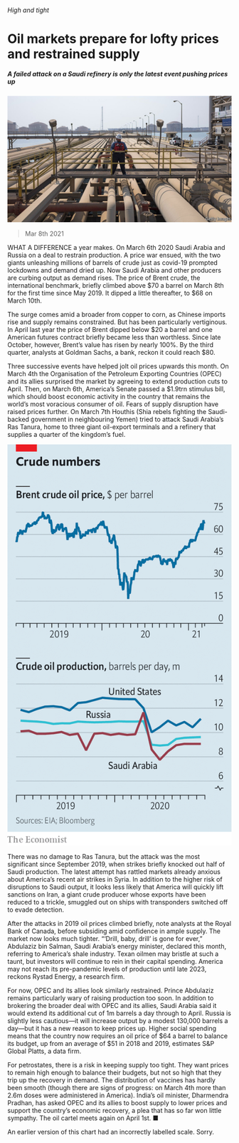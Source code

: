 ###### High and tight

# Oil markets prepare for lofty prices and restrained supply 

##### A failed attack on a Saudi refinery is only the latest event pushing prices up 

![image](images/20210313_fnp501.jpg) 

> Mar 8th 2021 


WHAT A DIFFERENCE a year makes. On March 6th 2020 Saudi Arabia and Russia  on a deal to restrain production. A price war ensued, with the two giants unleashing millions of barrels of crude just as covid-19 prompted lockdowns and demand dried up. Now Saudi Arabia and other producers are curbing output as demand rises. The price of Brent crude, the international benchmark, briefly climbed above $70 a barrel on March 8th for the first time since May 2019. It dipped a little thereafter, to $68 on March 10th.


The surge comes amid a broader  from copper to corn, as Chinese imports rise and supply remains constrained. But  has been particularly vertiginous. In April last year the price of Brent dipped below $20 a barrel and one American futures contract briefly became less than worthless. Since late October, however, Brent’s value has risen by nearly 100%. By the third quarter, analysts at Goldman Sachs, a bank, reckon it could reach $80.



Three successive events have helped jolt oil prices upwards this month. On March 4th the Organisation of the Petroleum Exporting Countries (OPEC) and its allies surprised the market by agreeing to extend production cuts to April. Then, on March 6th, America’s Senate passed a $1.9trn stimulus bill, which should boost economic activity in the country that remains the world’s most voracious consumer of oil. Fears of supply disruption have raised prices further. On March 7th Houthis (Shia rebels fighting the Saudi-backed government in neighbouring Yemen) tried to attack Saudi Arabia’s Ras Tanura, home to three giant oil-export terminals and a refinery that supplies a quarter of the kingdom’s fuel.

![image](images/20210313_fnc098.png) 



There was no damage to Ras Tanura, but the attack was the most significant since September 2019, when strikes briefly knocked out half of Saudi production. The latest attempt has rattled markets already anxious about America’s recent air strikes in Syria. In addition to the higher risk of disruptions to Saudi output, it looks less likely that America will quickly lift sanctions on Iran, a giant crude producer whose exports have been reduced to a trickle, smuggled out on ships with transponders switched off to evade detection. 


After the attacks in 2019 oil prices climbed briefly, note analysts at the Royal Bank of Canada, before subsiding amid confidence in ample supply. The market now looks much tighter. “‘Drill, baby, drill’ is gone for ever,” Abdulaziz bin Salman, Saudi Arabia’s energy minister, declared this month, referring to America’s shale industry. Texan oilmen may bristle at such a taunt, but investors will continue to rein in their capital spending. America may not reach its pre-pandemic levels of production until late 2023, reckons Rystad Energy, a research firm.


For now, OPEC and its allies look similarly restrained. Prince Abdulaziz remains particularly wary of raising production too soon. In addition to brokering the broader deal with OPEC and its allies, Saudi Arabia said it would extend its additional cut of 1m barrels a day through to April. Russia is slightly less cautious—it will increase output by a modest 130,000 barrels a day—but it has a new reason to keep prices up. Higher social spending means that the country now requires an oil price of $64 a barrel to balance its budget, up from an average of $51 in 2018 and 2019, estimates S&amp;P Global Platts, a data firm. 


For petrostates, there is a risk in keeping supply too tight. They want prices to remain high enough to balance their budgets, but not so high that they trip up the recovery in demand. The distribution of vaccines has hardly been smooth (though there are signs of progress: on March 4th more than 2.6m doses were administered in America). India’s oil minister, Dharmendra Pradhan, has asked OPEC and its allies to boost supply to lower prices and support the country’s economic recovery, a plea that has so far won little sympathy. The oil cartel meets again on April 1st. ■


 An earlier version of this chart had an incorrectly labelled scale. Sorry.

